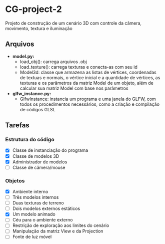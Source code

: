 # CG-project-2
Projeto de construção de um cenário 3D com controle da câmera, movimento, textura e iluminação

## Arquivos

- **model.py:**
  - load_obj(): carrega arquivos .obj 
  - load_texture(): carrega texturas e conecta-as com seu id
  - Model3d: classe que armazena as listas de vértices, coordenadas de textuas e normais, o vértice inicial e a quantidade de vértices, as texturas e os parâmetros da matriz Model de um objeto, além de calcular sua matriz Model com base nos parâmetros
- **glfw_instance.py:**
  - GlfwInstance: instancia um programa e uma janela do GLFW, com todos os procedimentos necessários, como a criação e compilação de códigos GLSL

## Tarefas
### Estrutura do código
- [X] Classe de instanciação do programa
- [X] Classe de modelos 3D
- [X] Administrador de modelos
- [ ] Classe de câmera/mouse

### Objetos
- [X] Ambiente interno
- [ ] Três modelos internos
- [ ] Duas texturas de terreno
- [ ] Dois modelos externos estáticos
- [X] Um modelo animado
- [ ] Céu para o ambiente externo
- [ ] Restrição de exploração aos limites do cenário
- [ ] Manipulação da matriz View e da Projection
- [ ] Fonte de luz móvel
